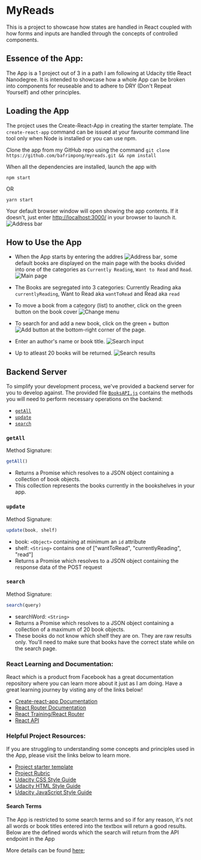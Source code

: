 # MyReads

This is a project to showcase how states are handled in React coupled with how forms and inputs are handled through the concepts of controlled components.

## Essence of the App:

The App is a 1 project out of 3 in a path I am following at Udacity title React Nanodegree. It is intended to showcase how a whole App can be broken into components for reuseable and to adhere to DRY (Don't Repeat Yourself) and other principles.

## Loading the App

The project uses the Create-React-App in creating the starter template. 
The `create-react-app` command can be issued at your favourite command line tool only when Node is installed or you can use npm.

Clone the app from my GitHub repo using the command 
```git clone https://github.com/bafrimpong/myreads.git && npm install```

When all the dependencies are installed, launch the app with

```
npm start
```
OR
```
yarn start
```

Your default browser window will open showing the app contents. If it doesn't, just enter [http://localhost:3000/](http://localhost:3000/) in your browser to launch it.![Address bar](src/utils/localhost.png)

## How to Use the App

- When the App starts by entering the addres ![Address bar](src/utils/localhost.png), some default books are displayed on the main page with the books divided into one of the categories as `Currently Reading`, `Want to Read` and `Read`.
  ![Main page](src/utils/main-page-shelf.png 'Main page with list of books')

- The Books are segregated into 3 categories: Currently Reading aka `currentlyReading`, Want to Read aka `wantToRead` and Read aka `read`

- To move a book from a category (list) to another, click on the green button on the book cover
  ![Change menu](src/utils/book_shelf_movement.png "change")

- To search for and add a new book, click on the green + button ![Add button](src/utils/search.png) at the bottom-right corner of the page.

- Enter an author's name or book title. 
  ![Search input](src/utils/search_input.png "Search box")

- Up to atleast 20 books will be returned.
![Search results](src/utils/search_results.png "Search results")

## Backend Server

To simplify your development process, we've provided a backend server for you to develop against. The provided file [`BooksAPI.js`](src/BooksAPI.js) contains the methods you will need to perform necessary operations on the backend:

* [`getAll`](#getall)
* [`update`](#update)
* [`search`](#search)

### `getAll`

Method Signature:

```js
getAll()
```

* Returns a Promise which resolves to a JSON object containing a collection of book objects.
* This collection represents the books currently in the bookshelves in your app.

### `update`

Method Signature:

```js
update(book, shelf)
```

* book: `<Object>` containing at minimum an `id` attribute
* shelf: `<String>` contains one of ["wantToRead", "currentlyReading", "read"]  
* Returns a Promise which resolves to a JSON object containing the response data of the POST request

### `search`

Method Signature:

```js
search(query)
```

* searchWord: `<String>`
* Returns a Promise which resolves to a JSON object containing a collection of a maximum of 20 book objects.
* These books do not know which shelf they are on. They are raw results only. You'll need to make sure that books have the correct state while on the search page.

### React Learning and Documentation:

React which is a product from Facebook has a great documentation repository where you can learn more about it just as I am doing. Have a great learning journey by visting any of the links below!

- [Create-react-app Documentation](https://github.com/facebookincubator/create-react-app)
- [React Router Documentation](http://knowbody.github.io/react-router-docs/)
- [React Training/React Router](https://reacttraining.com/react-router/web/api/BrowserRouter)
- [React API](https://facebook.github.io/react/docs/react-api.html)

### Helpful Project Resources:

If you are struggling to understanding some concepts and principles used in the App, please visit the links below to learn more.

- [Project starter template](https://github.com/udacity/reactnd-project-myreads-starter)
- [Project Rubric](https://review.udacity.com/#!/rubrics/918/view)
- [Udacity CSS Style Guide](http://udacity.github.io/frontend-nanodegree-styleguide/css.html)
- [Udacity HTML Style Guide](http://udacity.github.io/frontend-nanodegree-styleguide/index.html)
- [Udacity JavaScript Style Guide](http://udacity.github.io/frontend-nanodegree-styleguide/javascript.html)

#### Search Terms

The App is restricted to some search terms and so if for any reason, it's not all words or book titles entered into the textbox will return a good results. Below are the defined words which the search will return from the API endpoint in the App

More details can be found [here](SEARCH_TERMS.md);

